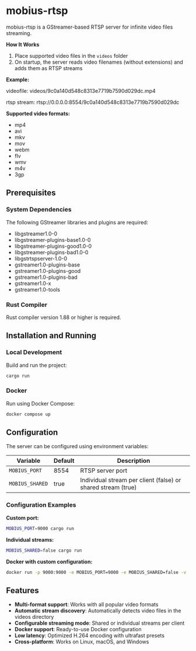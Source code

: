 # mobius-rtsp

mobius-rtsp is a GStreamer-based RTSP server for infinite video files streaming.

**How It Works**

1. Place supported video files in the `videos` folder
2. On startup, the server reads video filenames (without extensions) and adds them as RTSP streams

**Example:**

videofile: videos/9c0a140d548c8313e7719b7590d029dc.mp4

rtsp stream: rtsp://0.0.0.0:8554/9c0a140d548c8313e7719b7590d029dc

**Supported video formats:**
   - mp4
   - avi
   - mkv
   - mov
   - webm
   - flv
   - wmv
   - m4v
   - 3gp

## Prerequisites

### System Dependencies

The following GStreamer libraries and plugins are required:
- libgstreamer1.0-0
- libgstreamer-plugins-base1.0-0
- libgstreamer-plugins-good1.0-0
- libgstreamer-plugins-bad1.0-0
- libgstrtspserver-1.0-0
- gstreamer1.0-plugins-base
- gstreamer1.0-plugins-good
- gstreamer1.0-plugins-bad
- gstreamer1.0-x
- gstreamer1.0-tools

### Rust Compiler

Rust compiler version 1.88 or higher is required.

## Installation and Running

### Local Development

Build and run the project:
```bash
cargo run
```

### Docker

Run using Docker Compose:
```bash
docker compose up
```

## Configuration

The server can be configured using environment variables:

| Variable | Default | Description |
|----------|---------|-------------|
| `MOBIUS_PORT` | 8554 | RTSP server port |
| `MOBIUS_SHARED` | true | Individual stream per client (false) or shared stream (true) |

### Configuration Examples

**Custom port:**
```bash
MOBIUS_PORT=9000 cargo run
```

**Individual streams:**
```bash
MOBIUS_SHARED=false cargo run
```

**Docker with custom configuration:**
```bash
docker run -p 9000:9000 -e MOBIUS_PORT=9000 -e MOBIUS_SHARED=false -v ./videos:/mobius/videos mobius-rtsp
```

## Features

- **Multi-format support**: Works with all popular video formats
- **Automatic stream discovery**: Automatically detects video files in the videos directory
- **Configurable streaming mode**: Shared or individual streams per client
- **Docker support**: Ready-to-use Docker configuration
- **Low latency**: Optimized H.264 encoding with ultrafast presets
- **Cross-platform**: Works on Linux, macOS, and Windows
